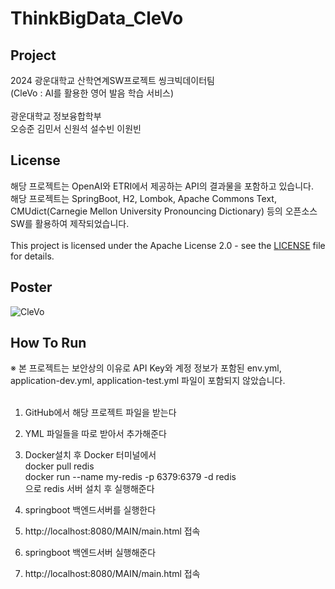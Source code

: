 ﻿# ThinkBigData_CleVo

## Project

2024 광운대학교 산학연계SW프로젝트 씽크빅데이터팀 </br>
(CleVo : AI를 활용한 영어 발음 학습 서비스) </br> </br>
광운대학교 정보융합학부 </br>
오승준 김민서 신원석 설수빈 이원빈
 
## License

해당 프로젝트는 OpenAI와 ETRI에서 제공하는 API의 결과물을 포함하고 있습니다. </br>
해당 프로젝트는 SpringBoot, H2, Lombok, Apache Commons Text, CMUdict(Carnegie Mellon University Pronouncing Dictionary) 등의 오픈소스 SW를 활용하여 제작되었습니다. </br></br>
This project is licensed under the Apache License 2.0 - see the [LICENSE](./LICENSE) file for details. </br>


## Poster

![CleVo](https://github.com/user-attachments/assets/8a27aa59-56ff-4d02-ab64-f7538842dde0)


## How To Run

※ 본 프로젝트는 보안상의 이유로 API Key와 계정 정보가 포함된 env.yml, application-dev.yml, application-test.yml 파일이 포함되지 않았습니다. </br> </br>
1. GitHub에서 해당 프로젝트 파일을 받는다 </br>
2. YML 파일들을 따로 받아서 추가해준다 </br>
3. Docker설치 후 Docker 터미널에서 </br>
docker pull redis </br>
docker run --name my-redis -p 6379:6379 -d redis </br>
으로 redis 서버 설치 후 실행해준다 </br>
4. springboot 백엔드서버를 실행한다 </br>
5. http://localhost:8080/MAIN/main.html 접속 </br>


2. springboot 백엔드서버 실행해준다 </br>
3. http://localhost:8080/MAIN/main.html 접속

